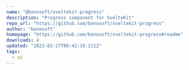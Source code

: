 ```yaml
---
name: "@bonosoft/sveltekit-progress"
description: "Progress component for SvelteKit"
repo_url: "https://github.com/bonosoft/sveltekit-progress"
author: "bonosoft"
homepage: "https://github.com/bonosoft/sveltekit-progress#readme"
downloads: 4
updated: "2023-03-27T06:42:19.211Z"
tags: 
  - ui
---
```

